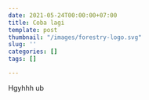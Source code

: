 ```yaml
---
date: 2021-05-24T00:00:00+07:00
title: Coba lagi
template: post
thumbnail: "/images/forestry-logo.svg"
slug: ''
categories: []
tags: []

---
```

Hgyhhh ub